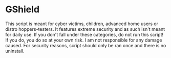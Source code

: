 # GShield
This script is meant for cyber victims, children, advanced home users or distro hoppers-testers. 
It features extreme security and as such isn't meant for daily use.
If you don't fall under these categories, do not run this script!
If you do, you do so at your own risk. I am not responsible for any damage caused.
For security reasons, script should only be ran once and there is no uninstall.
